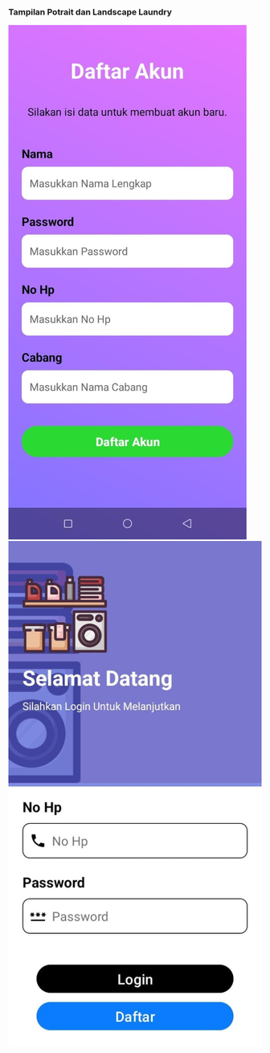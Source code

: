 <h3>Tampilan Potrait dan Landscape Laundry</h3>
<img src="https://github.com/KarinaSalsabilla/Laundry2/blob/master/daftar.jpeg?raw=true" alt="Potrait" widht="400">
<img src="https://github.com/KarinaSalsabilla/Laundry2/blob/master/login.jpeg?raw=true" alt="Landscape" widht="400">
